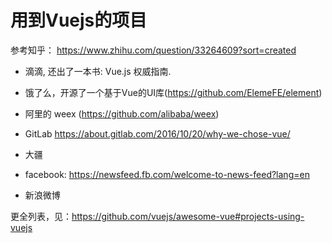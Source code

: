 # 用到Vuejs的项目

参考知乎： https://www.zhihu.com/question/33264609?sort=created

- 滴滴, 还出了一本书: Vue.js 权威指南.

- 饿了么，开源了一个基于Vue的UI库(https://github.com/ElemeFE/element)

- 阿里的 weex  (https://github.com/alibaba/weex)

- GitLab https://about.gitlab.com/2016/10/20/why-we-chose-vue/

- 大疆

- facebook:  https://newsfeed.fb.com/welcome-to-news-feed?lang=en

- 新浪微博

更全列表，见：https://github.com/vuejs/awesome-vue#projects-using-vuejs
